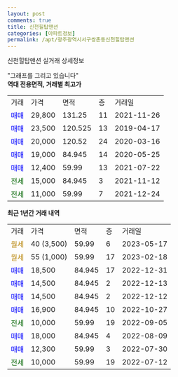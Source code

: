 ```yaml
---
layout: post
comments: true
title: 신천힐탑맨션
categories: [아파트정보]
permalink: /apt/광주광역시서구쌍촌동신천힐탑맨션
---
```


신천힐탑맨션 실거래 상세정보

<script type="text/javascript">
  google.charts.load('current', {'packages':['line', 'corechart']});
  google.charts.setOnLoadCallback(drawChart);

  function drawChart() {
    var data = new google.visualization.DataTable();
    data.addColumn('date', '거래일');
    data.addColumn('number', "매매");
    data.addColumn('number', "전세");
    data.addColumn('number', "전매");

    data.addRows([[new Date(Date.parse("2023-05-17")), null, null, null], [new Date(Date.parse("2023-02-18")), null, null, null], [new Date(Date.parse("2022-12-31")), 18500, null, null], [new Date(Date.parse("2022-12-13")), 14500, null, null], [new Date(Date.parse("2022-12-12")), 14500, null, null], [new Date(Date.parse("2022-10-27")), 16900, null, null], [new Date(Date.parse("2022-09-05")), null, 10000, null], [new Date(Date.parse("2022-08-09")), 18000, null, null], [new Date(Date.parse("2022-07-30")), 12300, null, null], [new Date(Date.parse("2022-07-12")), null, 10000, null]]);

    var options = {
      hAxis: {
        format: 'yyyy/MM/dd'
      },    
      lineWidth: 0,
      pointsVisible: true,    
      title: '최근 1년간 유형별 실거래가 분포',
      legend: { position: 'bottom' }
    };

    var formatter = new google.visualization.NumberFormat({pattern:'###,###'} );
    formatter.format(data, 1);
    formatter.format(data, 2);
    
    setTimeout(function() {
        var chart = new google.visualization.LineChart(document.getElementById('columnchart_material'));
        chart.draw(data, (options));
        document.getElementById('loading').style.display = 'none';
    }, 200);
  }
</script>


<div id="loading" style="z-index:20; display: block; margin-left: 0px">"그래프를 그리고 있습니다"</div>
<div id="columnchart_material" style="width: 95%; margin-left: 0px; display: block"></div>
<!-- contents start -->
<b>역대 전용면적, 거래별 최고가</b>
<table class="sortable">
    <tr>
      <td>거래</td>
      <td>가격</td>
      <td>면적</td>
      <td>층</td>
      <td>거래일</td>
    </tr>
        <tr>
          <td><a style="color: blue">매매</a></td>
          <td>29,800</td>
          <td>131.25</td>
          <td>11</td>
          <td>2021-11-26</td>
        </tr>            <tr>
          <td><a style="color: blue">매매</a></td>
          <td>23,500</td>
          <td>120.525</td>
          <td>13</td>
          <td>2019-04-17</td>
        </tr>            <tr>
          <td><a style="color: blue">매매</a></td>
          <td>20,000</td>
          <td>120.52</td>
          <td>24</td>
          <td>2020-03-16</td>
        </tr>            <tr>
          <td><a style="color: blue">매매</a></td>
          <td>19,000</td>
          <td>84.945</td>
          <td>14</td>
          <td>2020-05-25</td>
        </tr>            <tr>
          <td><a style="color: blue">매매</a></td>
          <td>12,400</td>
          <td>59.99</td>
          <td>13</td>
          <td>2021-07-22</td>
        </tr>        
        <tr>
              <td><a style="color: darkgreen">전세</a></td>
              <td>15,000</td>
              <td>84.945</td>
              <td>3</td>
              <td>2021-11-12</td>
            </tr>            <tr>
              <td><a style="color: darkgreen">전세</a></td>
              <td>11,000</td>
              <td>59.99</td>
              <td>7</td>
              <td>2021-12-24</td>
            </tr>        
    
</table>

<b>최근 1년간 거래 내역</b>

<table class="sortable">
    <tr>
      <td>거래</td>
      <td>가격</td>
      <td>면적</td>
      <td>층</td>
      <td>거래일</td>
    </tr>
    <tr>
      <td><a style="color: darkgoldenrod">월세</a></td>
      <td>40 (3,500)</td>
      <td>59.99</td>
      <td>6</td>
      <td>2023-05-17</td>
    </tr>          <tr>
      <td><a style="color: darkgoldenrod">월세</a></td>
      <td>55 (1,000)</td>
      <td>59.99</td>
      <td>17</td>
      <td>2023-02-18</td>
    </tr>          <tr>
      <td><a style="color: blue">매매</a></td>
      <td>18,500</td>
      <td>84.945</td>
      <td>17</td>
      <td>2022-12-31</td>
    </tr>          <tr>
      <td><a style="color: blue">매매</a></td>
      <td>14,500</td>
      <td>84.945</td>
      <td>2</td>
      <td>2022-12-13</td>
    </tr>          <tr>
      <td><a style="color: blue">매매</a></td>
      <td>14,500</td>
      <td>84.945</td>
      <td>2</td>
      <td>2022-12-12</td>
    </tr>          <tr>
      <td><a style="color: blue">매매</a></td>
      <td>16,900</td>
      <td>84.945</td>
      <td>10</td>
      <td>2022-10-27</td>
    </tr>          <tr>
      <td><a style="color: darkgreen">전세</a></td>
      <td>10,000</td>
      <td>59.99</td>
      <td>19</td>
      <td>2022-09-05</td>
    </tr>          <tr>
      <td><a style="color: blue">매매</a></td>
      <td>18,000</td>
      <td>84.945</td>
      <td>4</td>
      <td>2022-08-09</td>
    </tr>          <tr>
      <td><a style="color: blue">매매</a></td>
      <td>12,300</td>
      <td>59.99</td>
      <td>3</td>
      <td>2022-07-30</td>
    </tr>          <tr>
      <td><a style="color: darkgreen">전세</a></td>
      <td>10,000</td>
      <td>59.99</td>
      <td>19</td>
      <td>2022-07-12</td>
    </tr>      </table>
<!-- contents end -->    

